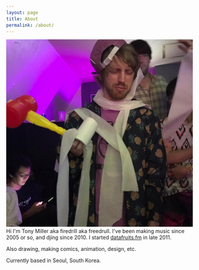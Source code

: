 ```yaml
---
layout: page
title: About
permalink: /about/
---
```


<img src="/assets/images/me_scary.jpg">
Hi I'm Tony Miller aka firedrill aka freedrull.
I've been making music since 2005 or so, and djing since 2010.
I started <a href="https://datafruits.fm/">datafruits.fm</a> in late 2011.

Also drawing, making comics, animation, design, etc.

Currently based in Seoul, South Korea.
